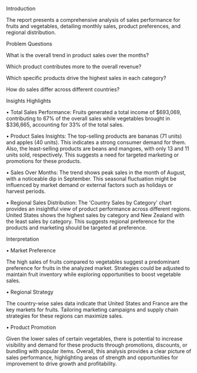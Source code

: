 Introduction

The report presents a comprehensive analysis of sales performance for fruits and vegetables, detailing monthly sales, product preferences, and regional distribution.

Problem Questions

What is the overall trend in product sales over the months?

Which product contributes more to the overall revenue?

Which specific products drive the highest sales in each category?

How do sales differ across different countries?

Insights Highlights

•	Total Sales Performance:
Fruits generated a total income of $693,069, contributing to 67% of the overall sales while vegetables brought in $336,665, accounting for 33% of the total sales.

•	Product Sales Insights:
The top-selling products are bananas (71 units) and apples (40 units). This indicates a strong consumer demand for them. Also, the least-selling products are beans and mangoes, with only 13 and 11 units sold, respectively. This suggests a need for targeted marketing or promotions for these products.

•	Sales Over Months:
The trend shows peak sales in the month of August, with a noticeable dip in September. This seasonal fluctuation might be influenced by market demand or external factors such as holidays or harvest periods.

•	Regional Sales Distribution:
The 'Country Sales by Category' chart provides an insightful view of product performance across different regions. United States shows the highest sales by category and New Zealand with the least sales by category. This suggests regional preference for the products and marketing should be targeted at preference.

Interpretation

•	Market Preference

 The high sales of fruits compared to vegetables suggest a predominant preference for fruits in the analyzed market. Strategies could be adjusted to maintain fruit inventory while exploring opportunities to boost vegetable sales.

•	Regional Strategy

 The country-wise sales data indicate that United States and France are the key markets for fruits. Tailoring marketing campaigns and supply chain strategies for these regions can maximize sales.

•	Product Promotion

Given the lower sales of certain vegetables, there is potential to increase visibility and demand for these products through promotions, discounts, or bundling with popular items. Overall, this analysis provides a clear picture of sales performance, highlighting areas of strength and opportunities for improvement to drive growth and profitability.

